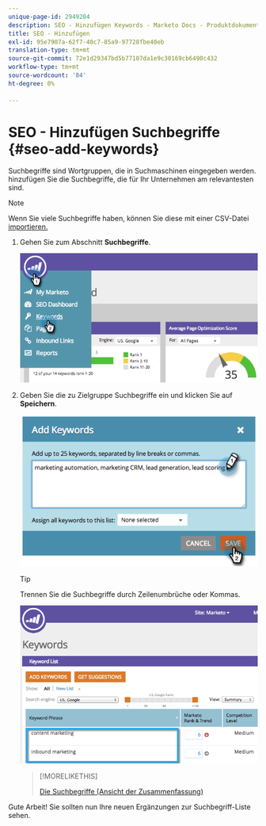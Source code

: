 ```yaml
---
unique-page-id: 2949204
description: SEO - Hinzufügen Keywords - Marketo Docs - Produktdokumentation
title: SEO - Hinzufügen
exl-id: 95e7907a-62f7-40c7-85a9-97728fbe40eb
translation-type: tm+mt
source-git-commit: 72e1d29347bd5b77107da1e9c30169cb6490c432
workflow-type: tm+mt
source-wordcount: '84'
ht-degree: 0%

---
```


# SEO - Hinzufügen Suchbegriffe {#seo-add-keywords}

Suchbegriffe sind Wortgruppen, die in Suchmaschinen eingegeben werden. hinzufügen Sie die Suchbegriffe, die für Ihr Unternehmen am relevantesten sind.

>[!NOTE]
>
>Wenn Sie viele Suchbegriffe haben, können Sie diese mit einer CSV-Datei [importieren.](/help/marketo/product-docs/additional-apps/seo/keywords/seo-importing-keywords-with-a-csv.md)

1. Gehen Sie zum Abschnitt **Suchbegriffe**.

   ![](assets/image2014-9-18-11-3a28-3a39.png)

1. Geben Sie die zu Zielgruppe Suchbegriffe ein und klicken Sie auf **Speichern**.

   ![](assets/image2014-9-18-11-3a28-3a51.png)

   >[!TIP]
   >
   >Trennen Sie die Suchbegriffe durch Zeilenumbrüche oder Kommas.

   ![](assets/image2014-9-18-11-3a29-3a12.png)

   >[!MORELIKETHIS]
   >
   >[Die Suchbegriffe (Ansicht der Zusammenfassung)](/help/marketo/product-docs/additional-apps/seo/keywords/seo-understanding-keywords.md)

Gute Arbeit! Sie sollten nun Ihre neuen Ergänzungen zur Suchbegriff-Liste sehen.
